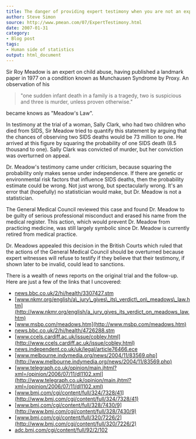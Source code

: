 ```yaml
---
title: The danger of providing expert testimony when you are not an expert
author: Steve Simon
source: http://www.pmean.com/07/ExpertTestimony.html
date: 2007-01-31
category:
- Blog post
tags:
- Human side of statistics
output: html_document
---
```

Sir Roy Meadow is an expert on child abuse, having published a landmark
paper in 1977 on a condition known as Munchausen Syndrome by Proxy. An
observation of his

> \"one sudden infant death in a family is a tragedy, two is suspicious
> and three is murder, unless proven otherwise.\"

became knows as \"Meadow\'s Law\".

In testimony at the trial of a woman, Sally Clark, who had two children
who died from SIDS, Sir Meadow tried to quantify this statement by
arguing that the chances of observing two SIDS deaths would be 73
million to one. He arrived at this figure by squaring the probability of
one SIDS death (8.5 thousand to one). Sally Clark was convicted of
murder, but her conviction was overturned on appeal.

Dr. Meadow\'s testimony came under criticism, because squaring the
probability only makes sense under independence. If there are genetic or
environmental risk factors that influence SIDS deaths, then the
probability estimate could be wrong. Not just wrong, but spectacularly
wrong. It\'s an error that (hopefully) no statistician would make, but
Dr. Meadow is not a statistician.

The General Medical Council reviewed this case and found Dr. Meadow to
be guilty of serious professional misconduct and erased his name from
the medical register. This action, which would prevent Dr. Meadow from
practicing medicine, was still largely symbolic since Dr. Meadow is
currently retired from medical practice.

Dr. Meadows appealed this decision in the British Courts which ruled
that the actions of the General Medical Council should be overturned
because expert witnesses will refuse to testify if they believe that
their testimony, if shown later to be invalid, could lead to sanctions.

There is a wealth of news reports on the original trial and the
follow-up. Here are just a few of the links that I uncovered:

-   [news.bbc.co.uk/2/hi/health/3307427.stm](http://news.bbc.co.uk/2/hi/health/3307427.stm)
-   [www.nkmr.org/english/a\_jury\_gives\_its\_verdict\_on\_meadows\_law.htm](http://www.nkmr.org/english/a_jury_gives_its_verdict_on_meadows_law.htm)
-   [www.msbp.com/meadows.htm](http://www.msbp.com/meadows.htm)
-   [news.bbc.co.uk/2/hi/health/4726288.stm](http://news.bbc.co.uk/2/hi/health/4726288.stm)
-   [www.ccels.cardiff.ac.uk/issue/cobley.html](http://www.ccels.cardiff.ac.uk/issue/cobley.html)
-   [news.independent.co.uk/uk/legal/article76466.ece](http://news.independent.co.uk/uk/legal/article76466.ece)
-   [www.melbourne.indymedia.org/news/2004/11/83569.php](http://www.melbourne.indymedia.org/news/2004/11/83569.php)
-   [www.telegraph.co.uk/opinion/main.jhtml?xml=/opinion/2006/07/11/dl1102.xml](http://www.telegraph.co.uk/opinion/main.jhtml?xml=/opinion/2006/07/11/dl1102.xml)
-   [www.bmj.com/cgi/content/full/324/7328/41](http://www.bmj.com/cgi/content/full/324/7328/41)
-   [www.bmj.com/cgi/content/full/328/7430/9](http://www.bmj.com/cgi/content/full/328/7430/9)
-   [www.bmj.com/cgi/content/full/320/7226/2](http://www.bmj.com/cgi/content/full/320/7226/2)
-   [adc.bmj.com/cgi/content/full/92/2/102](http://adc.bmj.com/cgi/content/full/92/2/102)
